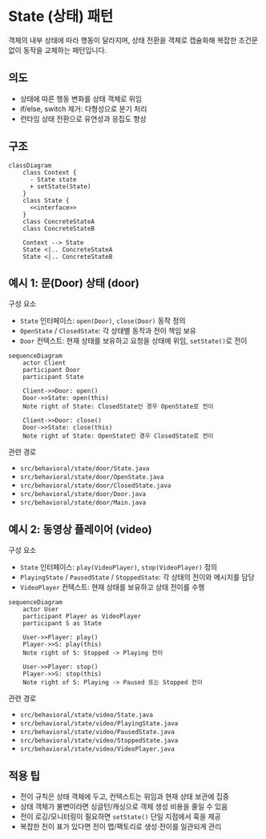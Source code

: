 # State (상태) 패턴

객체의 내부 상태에 따라 행동이 달라지며, 상태 전환을 객체로 캡슐화해 복잡한 조건문 없이 동작을 교체하는 패턴입니다.

## 의도
- 상태에 따른 행동 변화를 상태 객체로 위임
- if/else, switch 제거: 다형성으로 분기 처리
- 런타임 상태 전환으로 유연성과 응집도 향상

## 구조

```mermaid
classDiagram
    class Context {
      - State state
      + setState(State)
    }
    class State {
      <<interface>>
    }
    class ConcreteStateA
    class ConcreteStateB

    Context --> State
    State <|.. ConcreteStateA
    State <|.. ConcreteStateB
```

## 예시 1: 문(Door) 상태 (door)

구성 요소
- `State` 인터페이스: `open(Door)`, `close(Door)` 동작 정의
- `OpenState` / `ClosedState`: 각 상태별 동작과 전이 책임 보유
- `Door` 컨텍스트: 현재 상태를 보유하고 요청을 상태에 위임, `setState()`로 전이

```mermaid
sequenceDiagram
    actor Client
    participant Door
    participant State

    Client->>Door: open()
    Door->>State: open(this)
    Note right of State: ClosedState인 경우 OpenState로 전이

    Client->>Door: close()
    Door->>State: close(this)
    Note right of State: OpenState인 경우 ClosedState로 전이
```

관련 경로
- `src/behavioral/state/door/State.java`
- `src/behavioral/state/door/OpenState.java`
- `src/behavioral/state/door/ClosedState.java`
- `src/behavioral/state/door/Door.java`
- `src/behavioral/state/door/Main.java`

## 예시 2: 동영상 플레이어 (video)

구성 요소
- `State` 인터페이스: `play(VideoPlayer)`, `stop(VideoPlayer)` 정의
- `PlayingState` / `PausedState` / `StoppedState`: 각 상태의 전이와 메시지를 담당
- `VideoPlayer` 컨텍스트: 현재 상태를 보유하고 상태 전이를 수행

```mermaid
sequenceDiagram
    actor User
    participant Player as VideoPlayer
    participant S as State

    User->>Player: play()
    Player->>S: play(this)
    Note right of S: Stopped -> Playing 전이

    User->>Player: stop()
    Player->>S: stop(this)
    Note right of S: Playing -> Paused 또는 Stopped 전이
```

관련 경로
- `src/behavioral/state/video/State.java`
- `src/behavioral/state/video/PlayingState.java`
- `src/behavioral/state/video/PausedState.java`
- `src/behavioral/state/video/StoppedState.java`
- `src/behavioral/state/video/VideoPlayer.java`

## 적용 팁
- 전이 규칙은 상태 객체에 두고, 컨텍스트는 위임과 현재 상태 보관에 집중
- 상태 객체가 불변이라면 싱글턴/캐싱으로 객체 생성 비용을 줄일 수 있음
- 전이 로깅/모니터링이 필요하면 `setState()` 단일 지점에서 훅을 제공
- 복잡한 전이 표가 있다면 전이 맵/팩토리로 생성·전이를 일관되게 관리
